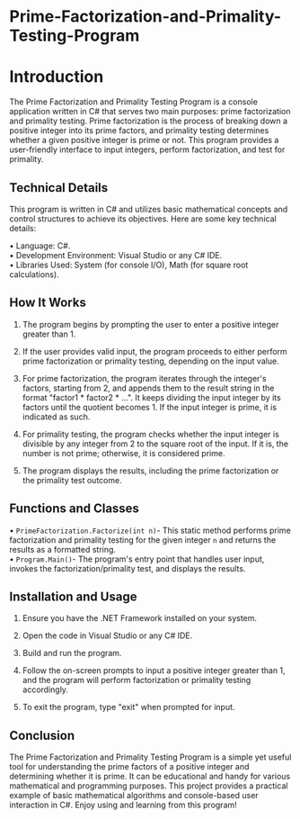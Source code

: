 # Prime-Factorization-and-Primality-Testing-Program

# Introduction
The Prime Factorization and Primality Testing Program is a console application written in C# that serves two main purposes: prime factorization and primality testing. Prime factorization is the process of breaking down a positive integer into its prime factors, and primality testing determines whether a given positive integer is prime or not. This program provides a user-friendly interface to input integers, perform factorization, and test for primality.

## Technical Details
This program is written in C# and utilizes basic mathematical concepts and control structures to achieve its objectives. Here are some key technical details:

• Language: C#.<br />
• Development Environment: Visual Studio or any C# IDE.<br />
• Libraries Used: System (for console I/O), Math (for square root calculations).<br />

## How It Works
1. The program begins by prompting the user to enter a positive integer greater than 1.

2. If the user provides valid input, the program proceeds to either perform prime factorization or primality testing, depending on the input value.

3. For prime factorization, the program iterates through the integer's factors, starting from 2, and appends them to the result string in the format "factor1 * factor2 * ...". It keeps dividing the input integer by its factors until the quotient becomes 1. If the input integer is prime, it is indicated as such.

4. For primality testing, the program checks whether the input integer is divisible by any integer from 2 to the square root of the input. If it is, the number is not prime; otherwise, it is considered prime.

5. The program displays the results, including the prime factorization or the primality test outcome.

## Functions and Classes
• `PrimeFactorization.Factorize(int n)`- This static method performs prime factorization and primality testing for the given integer `n` and returns the results as a formatted string.<br />
• `Program.Main()`- The program's entry point that handles user input, invokes the factorization/primality test, and displays the results.<br />

## Installation and Usage
1. Ensure you have the .NET Framework installed on your system.

2. Open the code in Visual Studio or any C# IDE.

3. Build and run the program.

4. Follow the on-screen prompts to input a positive integer greater than 1, and the program will perform factorization or primality testing accordingly.

5. To exit the program, type "exit" when prompted for input.

## Conclusion
The Prime Factorization and Primality Testing Program is a simple yet useful tool for understanding the prime factors of a positive integer and determining whether it is prime. It can be educational and handy for various mathematical and programming purposes. This project provides a practical example of basic mathematical algorithms and console-based user interaction in C#. Enjoy using and learning from this program! 
